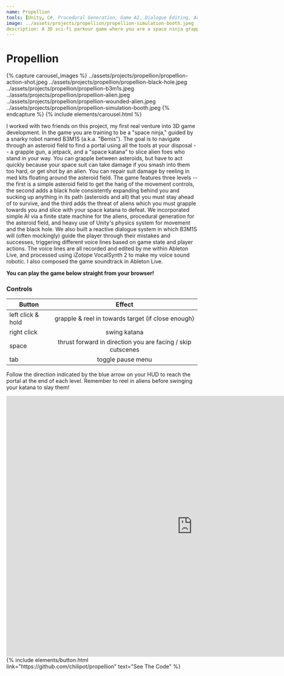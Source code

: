 ```yaml
---
name: Propellion
tools: [Unity, C#, Procedural Generation, Game AI, Dialogue Editing, Audio Production, Ableton Live, iZotope VocalSynth]
image: ../assets/projects/propellion/propellion-simulation-booth.jpeg
description: A 3D sci-fi parkour game where you are a space ninja grappling through an asteroid field and fighting aliens
---
```


# Propellion

{% capture carousel_images %}
../assets/projects/propellion/propellion-action-shot.jpeg
../assets/projects/propellion/propellion-black-hole.jpeg
../assets/projects/propellion/propellion-b3m1s.jpeg
../assets/projects/propellion/propellion-alien.jpeg
../assets/projects/propellion/propellion-wounded-alien.jpeg
../assets/projects/propellion/propellion-simulation-booth.jpeg
{% endcapture %}
{% include elements/carousel.html %}

I worked with two friends on this project, my first real venture into 3D game development.
In the game you are training to be a "space ninja," guided by a snarky robot named B3M1S (a.k.a. "Bemis").
The goal is to navigate through an asteroid field to find a portal using all the tools at your disposal -- a grapple gun, a jetpack,
and a "space katana" to slice alien foes who stand in your way. You can grapple between asteroids, but have to act quickly because
your space suit can take damage if you smash into them too hard, or get shot by an alien. You can repair suit damage by reeling in med kits floating around the asteroid field.
The game features three levels -- the first is a simple asteroid field to get the hang of the movement controls, the second adds a black hole
consistently expanding behind you and sucking up anything in its path (asteroids and all) that you must stay ahead of to survive,
and the third adds the threat of aliens which you must grapple towards you and slice with your space katana to defeat.
We incorporated simple AI via a finite state machine for the aliens, procedural generation for the asteroid field, and heavy use of Unity's physics system for movement and the black hole.
We also built a reactive dialogue system in which B3M1S will (often mockingly) guide the player through their mistakes and successes,
triggering different voice lines based on game state and player actions.
The voice lines are all recorded and edited by me within Ableton Live, and processed using iZotope VocalSynth 2 to make my voice sound robotic.
I also composed the game soundtrack in Ableton Live.

**You can play the game below straight from your browser!**

### Controls

| Button            | Effect                                                         |
| ----------------- |:--------------------------------------------------------------:|
| left click & hold | grapple & reel in towards target (if close enough)             |
| right click       | swing katana                                                   |
| space             | thrust forward in direction you are facing / skip cutscenes    |
| tab               | toggle pause menu                                              |

Follow the direction indicated by the blue arrow on your HUD to reach the portal at the end of each level. Remember to reel in aliens before swinging your katana to slay them!

<p class="text-center">
<iframe frameborder="0" src="https://itch.io/embed-upload/2574138?color=17191a" allowfullscreen="" width="980" height="688"><a href="https://chuckstein.itch.io/propellion-beta">Play Propellion - Beta on itch.io</a></iframe>
{% include elements/button.html link="https://github.com/chilipot/propellion" text="See The Code" %}
</p>
